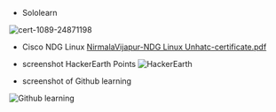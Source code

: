 * Sololearn

![cert-1089-24871198](https://user-images.githubusercontent.com/98865009/153264514-118798db-2fbb-4675-a13d-04477471c6db.jpg)

* Cisco NDG Linux
[NirmalaVijapur-NDG Linux Unhatc-certificate.pdf](https://github.com/Nirmala-vijapur/M1_Project_app-/files/8010263/NirmalaVijapur-NDG.Linux.Unhatc-certificate.pdf)

* screenshot HackerEarth Points 
![HackerEarth](https://user-images.githubusercontent.com/98865009/153261705-022bc73a-c2df-4f23-a994-cc1598c37010.png)

* screenshot of Github learning 

![Github learning](https://user-images.githubusercontent.com/98865009/153261955-aec105db-f71b-4122-b161-8b77f9e8a713.jpeg)
